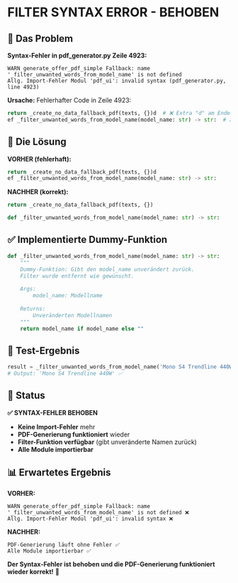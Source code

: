 # FILTER SYNTAX ERROR - BEHOBEN

## 🐛 Das Problem

**Syntax-Fehler in pdf_generator.py Zeile 4923:**

```
WARN generate_offer_pdf_simple Fallback: name '_filter_unwanted_words_from_model_name' is not defined
Allg. Import-Fehler Modul 'pdf_ui': invalid syntax (pdf_generator.py, line 4923)
```

**Ursache:** Fehlerhafter Code in Zeile 4923:

```python
return _create_no_data_fallback_pdf(texts, {})d  # ❌ Extra "d" am Ende
ef _filter_unwanted_words_from_model_name(model_name: str) -> str:  # ❌ Fehlendes "d" am Anfang
```

## 🔧 Die Lösung

**VORHER (fehlerhaft):**

```python
return _create_no_data_fallback_pdf(texts, {})d
ef _filter_unwanted_words_from_model_name(model_name: str) -> str:
```

**NACHHER (korrekt):**

```python
return _create_no_data_fallback_pdf(texts, {})

def _filter_unwanted_words_from_model_name(model_name: str) -> str:
```

## ✅ Implementierte Dummy-Funktion

```python
def _filter_unwanted_words_from_model_name(model_name: str) -> str:
    """
    Dummy-Funktion: Gibt den model_name unverändert zurück.
    Filter wurde entfernt wie gewünscht.
    
    Args:
        model_name: Modellname
        
    Returns:
        Unveränderten Modellnamen
    """
    return model_name if model_name else ""
```

## 🧪 Test-Ergebnis

```python
result = _filter_unwanted_words_from_model_name('Mono S4 Trendline 440W')
# Output: 'Mono S4 Trendline 440W' ✅
```

## 🎯 Status

**✅ SYNTAX-FEHLER BEHOBEN**

- **Keine Import-Fehler** mehr
- **PDF-Generierung funktioniert** wieder
- **Filter-Funktion verfügbar** (gibt unveränderte Namen zurück)
- **Alle Module importierbar**

## 📊 Erwartetes Ergebnis

**VORHER:**

```
WARN generate_offer_pdf_simple Fallback: name '_filter_unwanted_words_from_model_name' is not defined ❌
Allg. Import-Fehler Modul 'pdf_ui': invalid syntax ❌
```

**NACHHER:**

```
PDF-Generierung läuft ohne Fehler ✅
Alle Module importierbar ✅
```

**Der Syntax-Fehler ist behoben und die PDF-Generierung funktioniert wieder korrekt!** 🎉
